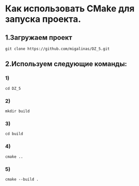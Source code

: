 # Как использовать CMake для запуска проекта.
## 1.Загружаем проект
``` git clone https://github.com/migalinas/DZ_5.git ```
## 2.Используем следующие команды:
### 1)
``` cd DZ_5 ```
### 2)
```mkdir build```
### 3)
```cd build```
### 4)  
```cmake ..```
### 5)  
```cmake --build .```
